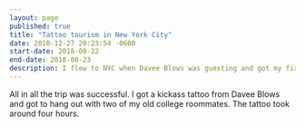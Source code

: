 ```yaml
---
layout: page
published: true
title: "Tattoo tourism in New York City"
date: 2018-12-27 20:23:54 -0600
start-date: 2018-08-22
end-date: 2018-08-23
description: I flew to NYC when Davee Blows was guesting and got my first tattoo. I stayed with an old college roommate and was able to visit with another.
---
```


All in all the trip was successful. I got a kickass tattoo from Davee Blows and got to hang out with two of my old college roommates. The tattoo took around four hours.
